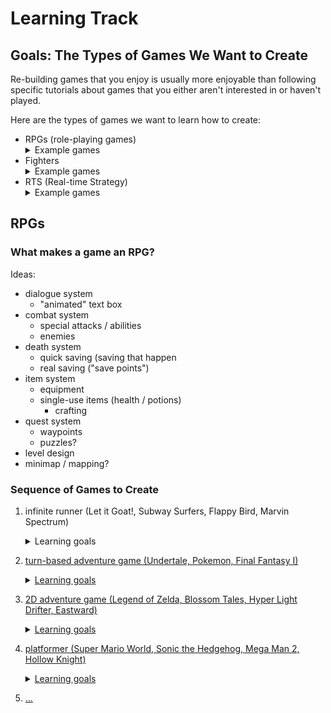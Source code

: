 # Learning Track

## Goals: The Types of Games We Want to Create

Re-building games that you enjoy is usually more enjoyable than following specific tutorials about games that you either aren't interested in or haven't played.

Here are the types of games we want to learn how to create:

<ul>
  <li>
    RPGs (role-playing games)
    <details>
      <summary>Example games</summary>
      <ul>
        <li>Undertale/Deltarune</li>
        <li>Final Fantasy</li>
        <li>Kingdom Hearts</li>
        <li>Dark Souls</li>
        <li>Legend of Zelda</li>
        <li>Mass Effect</li>
        <li>Fallout</li>
        <li>Fable</li>
        <li>Boarderlands</li>
      </ul>
    </details>
  </li>
  <li>
    Fighters
    <details>
      <summary>Example games</summary>
      <ul>
        <li>Super Smash Bros: Melee</li>
        <li>Mortal Kombat</li>
        <li>Guilty Gear</li>
        <li>Skull Girls</li>
        <li>Dragon Ball Fighter Z</li>
        <li>Naruto: Ultimate Ninja Storm</li>
      </ul>
    </details>
  </li>
    <li>
    RTS (Real-time Strategy)
    <details>
      <summary>Example games</summary>
      <ul>
        <li>Halo Wars</li>
        <li>Starcraft</li>
        <li>Age of Empires</li>
        <li>Command and Conquer</li>
      </ul>
    </details>
  </li>
</ul>


## RPGs

### What makes a game an RPG?

Ideas:
- dialogue system
  - "animated" text box
- combat system
	- special attacks / abilities
	- enemies
- death system
	- quick saving (saving that happen
	- real saving ("save points")
- item system
	- equipment
  - single-use items (health / potions)   
	- crafting
- quest system
  - waypoints
  - puzzles?
- level design
- minimap / mapping?

### Sequence of Games to Create

1. infinite runner (Let it Goat!, Subway Surfers, Flappy Bird, Marvin Spectrum)
    <details>
      <summary>Learning goals</summary>
      <ul>
        <li>Unity basics (Game Objects, Scripts, Components)</li>
        <li>Player Jump</li>
        <li>Scoring (persisting player information)</li>
        <li>Pickup Items (powerups / coins)</li>
        <li>Death system</li>
        <li>Music</li>
        <li>Sound Effects (Menu, Jump, Death, Pickup)</li>
      </ul>
      <summary>Resources</summary>
      <ul>
        <li><a href="https://www.youtube.com/watch?v=z1yRrRQo4aE&ab_channel=MoreBBlakeyyy"/>2D Infinite Runner Unity Tutorial</li>
      </ul>
    </details>
    
2. turn-based adventure game (Undertale, Pokemon, Final Fantasy I)
    <details>
      <summary>Learning goals</summary>
      <ul>
        <li>Player movement</li>
        <li>Dialogue system</li>
        <li>Combat system</li>
        <li>Equipment system</li>
        <li>Item system</li>
        <li>Level Design</li>
        <li>Save Files</li>
      </ul>      
    </details>
3. 2D adventure game (Legend of Zelda, Blossom Tales, Hyper Light Drifter, Eastward)
   <details>
      <summary>Learning goals</summary>
      <ul>
        <li>Non-turned-based combat system</li>
        <li>Weapon system?</li>
        <li>Overworld / Levels</li>
        <li>Quest system</li>
        <li>The same as previous, but better</li>
      </ul>
    </details>
4. platformer (Super Mario World, Sonic the Hedgehog, Mega Man 2, Hollow Knight)
    <details>
      <summary>Learning goals</summary>
      <ul>
        <li>Full 2D movement (Horizontal, Jump / Climb, Gravity)</li>
        <li>Overworld / Levels</li>
        <li>Multiple Endings?</li>
        <li>The same as previous, but better</li>
      </ul>
    </details>
5. ...
